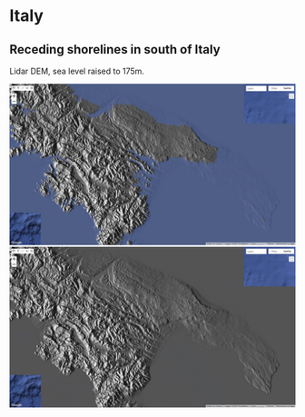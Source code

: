 # Italy

## Receding shorelines in south of Italy

Lidar DEM, sea level raised to 175m.

![](img/italy1.jpg)
![](img/italy2.jpg)